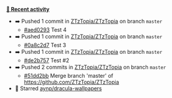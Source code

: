 **[📰 Recent activity](https://github.com/ZTzTopia)**
* ➡️ Pushed 1 commit in [ZTzTopia/ZTzTopia](https://github.com/ZTzTopia/ZTzTopia) on branch `master`
  * [#aed0293](https://github.com/ZTzTopia/ZTzTopia/commit/aed0293) Test 4
* ➡️ Pushed 1 commit in [ZTzTopia/ZTzTopia](https://github.com/ZTzTopia/ZTzTopia) on branch `master`
  * [#0a8c2d7](https://github.com/ZTzTopia/ZTzTopia/commit/0a8c2d7) Test 3
* ➡️ Pushed 1 commit in [ZTzTopia/ZTzTopia](https://github.com/ZTzTopia/ZTzTopia) on branch `master`
  * [#de2b757](https://github.com/ZTzTopia/ZTzTopia/commit/de2b757) Test #2
* ➡️ Pushed 2 commits in [ZTzTopia/ZTzTopia](https://github.com/ZTzTopia/ZTzTopia) on branch `master`
  * [#51dd2bb](https://github.com/ZTzTopia/ZTzTopia/commit/51dd2bb) Merge branch &#39;master&#39; of https://github.com/ZTzTopia/ZTzTopia
* 🌟 Starred [aynp/dracula-wallpapers](https://github.com/aynp/dracula-wallpapers)
